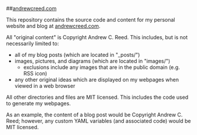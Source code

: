 ##[andrewcreed.com](http://andrewcreed.com)

This repository contains the source code and content for my personal website and blog at [andrewcreed.com](http://andrewcreed.com).

All "original content" is Copyright Andrew C. Reed. This includes, but is not necessarily limited to:

* all of my blog posts (which are located in "_posts/")
* images, pictures, and diagrams (which are located in "images/")
    * exclusions include any images that are in the public domain (e.g. RSS icon)
* any other original ideas which are displayed on my webpages when viewed in a web browser

All other directories and files are MIT licensed. This includes the code used to generate my webpages.

As an example, the content of a blog post would be Copyright Andrew C. Reed; however, any custom YAML variables (and associated code) would be MIT licensed.
